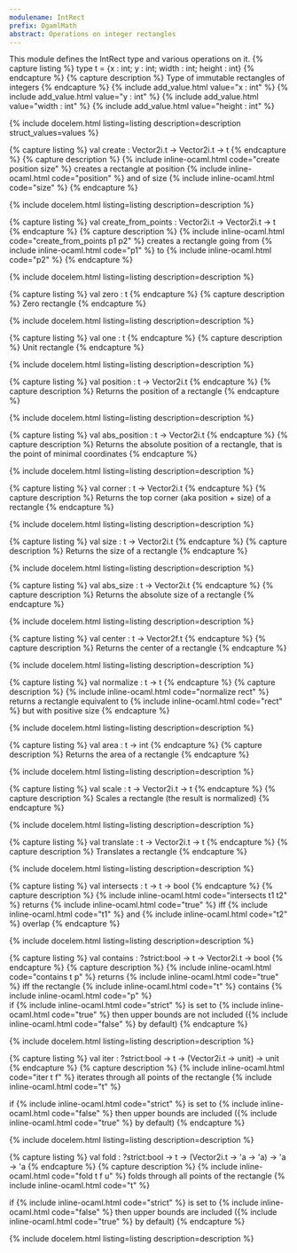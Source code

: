 ```yaml
---
modulename: IntRect 
prefix: OgamlMath
abstract: Operations on integer rectangles
---
```



This module defines the IntRect type and various operations on it.
{% capture listing %}
type t = {x : int; y : int; width : int; height : int}
{% endcapture %}
{% capture description %}
Type of immutable rectangles of integers
{% endcapture %}
{% include add_value.html value="x : int" %}
{% include add_value.html value="y : int" %}
{% include add_value.html value="width : int" %}
{% include add_value.html value="height : int" %}

{% include docelem.html listing=listing description=description struct_values=values  %}

{% capture listing %}
val create : Vector2i.t -> Vector2i.t -> t
{% endcapture %}
{% capture description %}
{% include inline-ocaml.html code="create position size" %} creates a rectangle at position {% include inline-ocaml.html code="position" %} and
 of size {% include inline-ocaml.html code="size" %}
{% endcapture %}

{% include docelem.html listing=listing description=description   %}

{% capture listing %}
val create_from_points : Vector2i.t -> Vector2i.t -> t
{% endcapture %}
{% capture description %}
{% include inline-ocaml.html code="create_from_points p1 p2" %} creates a rectangle going from {% include inline-ocaml.html code="p1" %} to {% include inline-ocaml.html code="p2" %}
{% endcapture %}

{% include docelem.html listing=listing description=description   %}

{% capture listing %}
val zero : t
{% endcapture %}
{% capture description %}
Zero rectangle
{% endcapture %}

{% include docelem.html listing=listing description=description   %}

{% capture listing %}
val one : t
{% endcapture %}
{% capture description %}
Unit rectangle
{% endcapture %}

{% include docelem.html listing=listing description=description   %}

{% capture listing %}
val position : t -> Vector2i.t
{% endcapture %}
{% capture description %}
Returns the position of a rectangle
{% endcapture %}

{% include docelem.html listing=listing description=description   %}

{% capture listing %}
val abs_position : t -> Vector2i.t
{% endcapture %}
{% capture description %}
Returns the absolute position of a rectangle, that is the 
 point of minimal coordinates
{% endcapture %}

{% include docelem.html listing=listing description=description   %}

{% capture listing %}
val corner : t -> Vector2i.t
{% endcapture %}
{% capture description %}
Returns the top corner (aka position + size) of a rectangle
{% endcapture %}

{% include docelem.html listing=listing description=description   %}

{% capture listing %}
val size : t -> Vector2i.t
{% endcapture %}
{% capture description %}
Returns the size of a rectangle
{% endcapture %}

{% include docelem.html listing=listing description=description   %}

{% capture listing %}
val abs_size : t -> Vector2i.t
{% endcapture %}
{% capture description %}
Returns the absolute size of a rectangle
{% endcapture %}

{% include docelem.html listing=listing description=description   %}

{% capture listing %}
val center : t -> Vector2f.t
{% endcapture %}
{% capture description %}
Returns the center of a rectangle
{% endcapture %}

{% include docelem.html listing=listing description=description   %}

{% capture listing %}
val normalize : t -> t
{% endcapture %}
{% capture description %}
{% include inline-ocaml.html code="normalize rect" %} returns a rectangle equivalent to {% include inline-ocaml.html code="rect" %} but with
positive size
{% endcapture %}

{% include docelem.html listing=listing description=description   %}

{% capture listing %}
val area : t -> int
{% endcapture %}
{% capture description %}
Returns the area of a rectangle
{% endcapture %}

{% include docelem.html listing=listing description=description   %}

{% capture listing %}
val scale : t -> Vector2i.t -> t
{% endcapture %}
{% capture description %}
Scales a rectangle (the result is normalized)
{% endcapture %}

{% include docelem.html listing=listing description=description   %}

{% capture listing %}
val translate : t -> Vector2i.t -> t
{% endcapture %}
{% capture description %}
Translates a rectangle
{% endcapture %}

{% include docelem.html listing=listing description=description   %}

{% capture listing %}
val intersects : t -> t -> bool
{% endcapture %}
{% capture description %}
{% include inline-ocaml.html code="intersects t1 t2" %} returns {% include inline-ocaml.html code="true" %} iff {% include inline-ocaml.html code="t1" %} and {% include inline-ocaml.html code="t2" %} overlap
{% endcapture %}

{% include docelem.html listing=listing description=description   %}

{% capture listing %}
val contains : ?strict:bool -> t -> Vector2i.t -> bool
{% endcapture %}
{% capture description %}
{% include inline-ocaml.html code="contains t p" %} returns {% include inline-ocaml.html code="true" %} iff the rectangle {% include inline-ocaml.html code="t" %} contains {% include inline-ocaml.html code="p" %} <br/>
 if {% include inline-ocaml.html code="strict" %} is set to {% include inline-ocaml.html code="true" %} then upper bounds are not included ({% include inline-ocaml.html code="false" %} by default)
{% endcapture %}

{% include docelem.html listing=listing description=description   %}

{% capture listing %}
val iter : ?strict:bool -> t -> (Vector2i.t -> unit) -> unit
{% endcapture %}
{% capture description %}
{% include inline-ocaml.html code="iter t f" %} iterates through all points of the rectangle {% include inline-ocaml.html code="t" %}
 
 if {% include inline-ocaml.html code="strict" %} is set to {% include inline-ocaml.html code="false" %} then upper bounds are included ({% include inline-ocaml.html code="true" %} by default)
{% endcapture %}

{% include docelem.html listing=listing description=description   %}

{% capture listing %}
val fold : ?strict:bool -> t -> (Vector2i.t -> 'a -> 'a) -> 'a -> 'a
{% endcapture %}
{% capture description %}
{% include inline-ocaml.html code="fold t f u" %} folds through all points of the rectangle {% include inline-ocaml.html code="t" %} 
 
 if {% include inline-ocaml.html code="strict" %} is set to {% include inline-ocaml.html code="false" %} then upper bounds are included ({% include inline-ocaml.html code="true" %} by default)
{% endcapture %}

{% include docelem.html listing=listing description=description   %}

